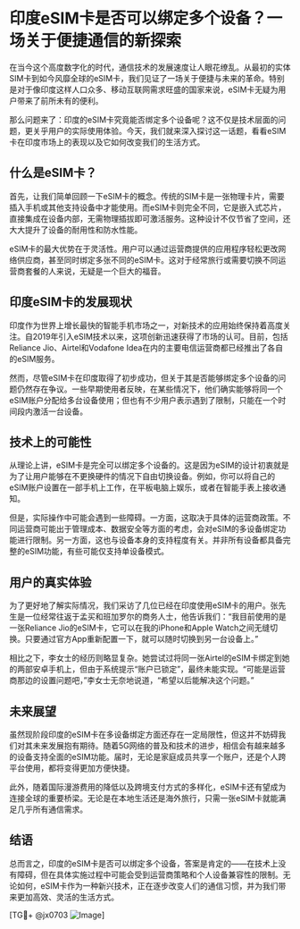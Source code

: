 # 印度eSIM卡是否可以绑定多个设备？一场关于便捷通信的新探索

在当今这个高度数字化的时代，通信技术的发展速度让人眼花缭乱。从最初的实体SIM卡到如今风靡全球的eSIM卡，我们见证了一场关于便捷与未来的革命。特别是对于像印度这样人口众多、移动互联网需求旺盛的国家来说，eSIM卡无疑为用户带来了前所未有的便利。

那么问题来了：印度的eSIM卡究竟能否绑定多个设备呢？这不仅是技术层面的问题，更关乎用户的实际使用体验。今天，我们就来深入探讨这一话题，看看eSIM卡在印度市场上的表现以及它如何改变我们的生活方式。

## 什么是eSIM卡？

首先，让我们简单回顾一下eSIM卡的概念。传统的SIM卡是一张物理卡片，需要插入手机或其他支持设备中才能使用。而eSIM卡则完全不同，它是嵌入式芯片，直接集成在设备内部，无需物理插拔即可激活服务。这种设计不仅节省了空间，还大大提升了设备的耐用性和防水性能。

eSIM卡的最大优势在于灵活性。用户可以通过运营商提供的应用程序轻松更改网络供应商，甚至同时绑定多张不同的eSIM卡。这对于经常旅行或需要切换不同运营商套餐的人来说，无疑是一个巨大的福音。

## 印度eSIM卡的发展现状

印度作为世界上增长最快的智能手机市场之一，对新技术的应用始终保持着高度关注。自2019年引入eSIM技术以来，这项创新迅速获得了市场的认可。目前，包括Reliance Jio、Airtel和Vodafone Idea在内的主要电信运营商都已经推出了各自的eSIM服务。

然而，尽管eSIM卡在印度取得了初步成功，但关于其是否能够绑定多个设备的问题仍然存在争议。一些早期使用者反映，在某些情况下，他们确实能够将同一个eSIM账户分配给多台设备使用；但也有不少用户表示遇到了限制，只能在一个时间段内激活一台设备。

## 技术上的可能性

从理论上讲，eSIM卡是完全可以绑定多个设备的。这是因为eSIM的设计初衷就是为了让用户能够在不更换硬件的情况下自由切换设备。例如，你可以将自己的eSIM账户设置在一部手机上工作，在平板电脑上娱乐，或者在智能手表上接收通知。

但是，实际操作中可能会遇到一些障碍。一方面，这取决于具体的运营商政策。不同运营商可能出于管理成本、数据安全等方面的考虑，会对eSIM的多设备绑定功能进行限制。另一方面，这也与设备本身的支持程度有关。并非所有设备都具备完整的eSIM功能，有些可能仅支持单设备模式。

## 用户的真实体验

为了更好地了解实际情况，我们采访了几位已经在印度使用eSIM卡的用户。张先生是一位经常往返于孟买和班加罗尔的商务人士，他告诉我们：“我目前使用的是一张Reliance Jio的eSIM卡，它可以在我的iPhone和Apple Watch之间无缝切换。只要通过官方App重新配置一下，就可以随时切换到另一台设备上。”

相比之下，李女士的经历则略显复杂。她尝试过将同一张Airtel的eSIM卡绑定到她的两部安卓手机上，但由于系统提示“账户已锁定”，最终未能实现。“可能是运营商那边的设置问题吧，”李女士无奈地说道，“希望以后能解决这个问题。”

## 未来展望

虽然现阶段印度的eSIM卡在多设备绑定方面还存在一定局限性，但这并不妨碍我们对其未来发展抱有期待。随着5G网络的普及和技术的进步，相信会有越来越多的设备支持全面的eSIM功能。届时，无论是家庭成员共享一个账户，还是个人跨平台使用，都将变得更加方便快捷。

此外，随着国际漫游费用的降低以及跨境支付方式的多样化，eSIM卡还有望成为连接全球的重要桥梁。无论是在本地生活还是海外旅行，只需一张eSIM卡就能满足几乎所有通信需求。

## 结语

总而言之，印度的eSIM卡是否可以绑定多个设备，答案是肯定的——在技术上没有障碍，但在具体实施过程中可能会受到运营商策略和个人设备兼容性的限制。无论如何，eSIM卡作为一种新兴技术，正在逐步改变人们的通信习惯，并为我们带来更加高效、灵活的生活方式。

[TG💪+ @jx0703 ![Image](https://github.com/user-attachments/assets/dbca1d08-cadb-493c-b0ec-ad6f7a83f270)]